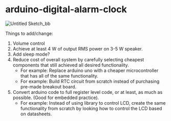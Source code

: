 # arduino-digital-alarm-clock
![Untitled Sketch_bb](https://github.com/visnjicm/arduino-digital-alarm-clock/assets/126916558/180d9295-7432-49b9-831c-bed49820a357)

Things to add/change:
1. Volume control
2. Achieve at least 4 W of output RMS power on 3-5 W speaker.
3. Add sleep mode?
4. Reduce cost of overall system by carefully selecting cheapest components that still achieved all desired functionality.
   - For example: Replace arduino uno with a cheaper microcontroller that has all of the same functionality.
   - For example: Build RTC circuit from scratch instead of purchasing pre-made breakout board.
5. Convert arduino code to full register level code, or at least, as much as possible. (Good for embedded practice).
   - For example: Instead of using library to control LCD, create the same functionality from scratch by looking how to control     the LCD based on datasheets.
